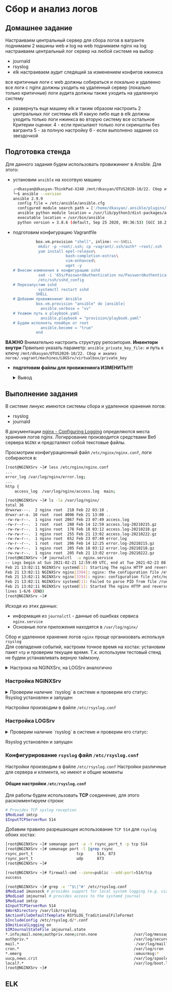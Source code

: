 # Сбор и анализ логов

## Домашнее задание

Настраиваем центральный сервер для сбора логов
в вагранте поднимаем 2 машины web и log 
на web поднимаем nginx
на log настраиваем центральный лог сервер на любой системе на выбор
- journald
- rsyslog
- elk
настраиваем аудит следящий за изменением конфигов нжинкса

все критичные логи с web должны собираться и локально и удаленно
все логи с nginx должны уходить на удаленный сервер (локально только критичные)
логи аудита должны также уходить на удаленную систему

* развернуть еще машину elk
и таким образом настроить 2 центральных лог системы elk И какую либо еще
в elk должны уходить только логи нжинкса
во вторую систему все остальное
Критерии оценки: 4 - если присылают только логи скриншоты без вагранта
5 - за полную настройку
6 - если выполнено задание со звездочкой

## Подготовка стенда

Для данного задания будем использовать провижининг в Ansible. Для этого:

- установим `ansible` на хосотвую машину

  ```bash
  ╭─dkasyan@dkasyan-ThinkPad-X240 /mnt/dkasyan/OTUS2020-10/22. Сбор и анализ логов ‹main*›
  ╰─$ ansible --version
  ansible 2.9.9
    config file = /etc/ansible/ansible.cfg
    configured module search path = ['/home/dkasyan/.ansible/plugins/modules', '/usr/share/ansible/plugins/modules']
    ansible python module location = /usr/lib/python3/dist-packages/ansible
    executable location = /usr/bin/ansible
    python version = 3.8.6 (default, Sep 25 2020, 09:36:53) [GCC 10.2.0]
  ```

- подготовим конфигурацию Vagrantfile

  ```bash
            box.vm.provision "shell", inline: <<-SHELL
             mkdir -p ~root/.ssh; cp ~vagrant/.ssh/auth* ~root/.ssh
             yum install epel-release\
                         bash-completion-extras\
                         vim-enhanced\
                         wget -y
  # Внесем изменения в конфигурацию sshd
             sed -i '65s/PasswordAuthentication no/PasswordAuthentication yes/g' \
             /etc/ssh/sshd_config
  # Перезапустим sshd
             systemctl restart sshd
            SHELL
  # Добавим провижениниг Ansible
            box.vm.provision "ansible" do |ansible|
              ansible.verbose = "vv"
  # Укажем путь к playbook.yaml
              ansible.playbook = "provision/playbook.yaml"
  # Будем исполнять плейбук от root
              ansible.become = "true"
            end
  ```

**ВАЖНО** 
Внимательно настроить структуру репозитория. **Инвентори внутри** Првильно указать параметр: `ansible_private_key_file:` и путь к ключу `/mnt/dkasyan/OTUS2020-10/22. Сбор и анализ логов/.vagrant/machines/LOGSrv/virtualbox/private_key`


- **подготовим файлы для провиженинга ИЗМЕНИТЬ!!!!**
  <details><summary> Вывод </summary>
  
  ```bash
  ╭─dkasyan@dkasyan-ThinkPad-X240 /mnt/dkasyan/OTUS2020-10/22. Сбор и анализ логов ‹main*›
  ╰─$ tree provision
  provision
  ├── ansible.cfg
  ├── inventory
  ├── logsrv
  ├── nginxsrv
  │   └── playbook.yaml
  └── playbook.yaml

  2 directories, 4 files
  ╭─dkasyan@dkasyan-ThinkPad-X240 /mnt/dkasyan/OTUS2020-10/22. Сбор и анализ логов ‹main*›
  ╰─$ cat provision/ansible.cfg
  [defaults]
  inventory = inventory
  remote_user = vagrant
  host_key_checking = False
  retry_files_enabled = False
  ╭─dkasyan@dkasyan-ThinkPad-X240 /mnt/dkasyan/OTUS2020-10/22. Сбор и анализ логов ‹main*›
  ╰─$ cat provision/inventory
  [NGINXSrv]
  NGINXSrv ansible_host=127.0.0.1 ansible_port=2222
  ansible_privite_key=../.vagrant/machines/NGINXSrv/virtualbox/private_key

  ╭─dkasyan@dkasyan-ThinkPad-X240 /mnt/dkasyan/OTUS2020-10/22. Сбор и анализ логов ‹main*›
  ╰─$ cat provision/playbook.yaml
  ---
  - name: NGINXSrv
    hosts: NGINXSrv
    become: true

    tasks:
      - name: Install nginx
        yum:
          name: nginx
          state: latest

        tags:
        - nginx_package
        - packages

      - name: Starting services
        ansible.builtin.systemd:
          name: nginx
          state: started

  #      notify:
  #      - restart nginx
  
  ```
  </details>

## Выполнение задания

В системе линукс имеются системы сбора и удаленное хранения логов:

- rsyslog
- journald

В документации [nginx - Configuring Logging](https://docs.nginx.com/nginx/admin-guide/monitoring/logging/) определяются места хранения логов nginx. Логиррование производится средствами Веб сервера `NGINX` и предсталяют собой текстовые файлы.

Просмотрим конфигурационный файл `/etc/nginx/nginx.conf`, логи собираются в:

```bash
[root@NGINXSrv ~]# less /etc/nginx/nginx.conf
...
error_log /var/log/nginx/error.log;
...
http {
    access_log  /var/log/nginx/access.log  main;
```

```bash
[root@NGINXSrv ~]# ls -la /var/log/nginx/
total 36
drwxrwx---.  2 nginx root  218 Feb 22 03:10 .
drwxr-xr-x. 10 root  root 4096 Feb 21 13:00 ..
-rw-rw-r--.  1 nginx root 2067 Feb 23 07:49 access.log
-rw-r--r--.  1 root  root  280 Feb 14 12:59 access.log-20210215.gz
-rw-rw-r--.  1 nginx root  178 Feb 18 03:12 access.log-20210218.gz
-rw-rw-r--.  1 nginx root  255 Feb 21 13:02 access.log-20210222.gz
-rw-rw-r--.  1 nginx root  652 Feb 23 07:49 error.log
-rw-r--r--.  1 root  root  206 Feb 14 12:25 error.log-20210215.gz
-rw-rw-r--.  1 nginx root  205 Feb 18 03:12 error.log-20210218.gz
-rw-rw-r--.  1 nginx root  205 Feb 21 13:02 error.log-20210222.gz
[root@NGINXSrv ~]# journalctl  -u nginx.service
-- Logs begin at Sun 2021-02-21 12:59:49 UTC, end at Tue 2021-02-23 08:01:01 UTC. --
Feb 21 13:02:11 NGINXSrv systemd[1]: Starting The nginx HTTP and reverse proxy server...
Feb 21 13:02:11 NGINXSrv nginx[3394]: nginx: the configuration file /etc/nginx/nginx.conf syntax is
Feb 21 13:02:11 NGINXSrv nginx[3394]: nginx: configuration file /etc/nginx/nginx.conf test is succes
Feb 21 13:02:11 NGINXSrv systemd[1]: Failed to parse PID from file /run/nginx.pid: Invalid argument
Feb 21 13:02:11 NGINXSrv systemd[1]: Started The nginx HTTP and reverse proxy server.
lines 1-6/6 (END)
[root@NGINXSrv ~]#
```

Исходя из этих данных:

- информация из `journalctl` - данные об ошибках сервиса `nginx.service`  
- Основные логи приложения находятся в `/var/log/nginx/`  

Сбор и удаленное хранение логов `nginx` проще организовать используя `rsyslog`  
Для совпадения событий, настроим точное время на хостах:
установим пакет `ntp` и проверим текущее время. Т.к. используем тестовый стенд не будем устанавливать верную таймзону.

<details>
<summary>Настрока на NGINXSrv, на LOGSrv аналогично</summary>

```bash
[root@NGINXSrv ~]# yum install ntp -y
Loaded plugins: fastestmirror
Loading mirror speeds from cached hostfile
 * base: mirror.axelname.ru
 * epel: fedora-epel.koyanet.lv
 * extras: mirror.axelname.ru
 * updates: mirror.axelname.ru
Resolving Dependencies
--> Running transaction check
---> Package ntp.x86_64 0:4.2.6p5-29.el7.centos.2 will be installed
--> Finished Dependency Resolution

Dependencies Resolved

==============================================================================================================================
 Package                Arch                      Version                                       Repository               Size
==============================================================================================================================
Installing:
 ntp                    x86_64                    4.2.6p5-29.el7.centos.2                       base                    549 k

Transaction Summary
==============================================================================================================================
Install  1 Package

Total download size: 549 k
Installed size: 1.4 M
Downloading packages:
ntp-4.2.6p5-29.el7.centos.2.x86_64.rpm                                                                 | 549 kB  00:00:01
Running transaction check
Running transaction test
Transaction test succeeded
Running transaction
  Installing : ntp-4.2.6p5-29.el7.centos.2.x86_64                                                                         1/1
  Verifying  : ntp-4.2.6p5-29.el7.centos.2.x86_64                                                                         1/1

Installed:
  ntp.x86_64 0:4.2.6p5-29.el7.centos.2

Complete!
[root@NGINXSrv ~]# ntptime
ntp_gettime() returns code 0 (OK)
  time e3f0bfc4.84c63ee4  Mon, Mar  8 2021 15:22:44.518, (.518650527),
  maximum error 28958 us, estimated error 218 us, TAI offset 0
ntp_adjtime() returns code 0 (OK)
  modes 0x0 (),
  offset 0.000 us, frequency 6.394 ppm, interval 1 s,
  maximum error 28958 us, estimated error 218 us,
  status 0x2000 (NANO),
  time constant 2, precision 0.001 us, tolerance 500 ppm,
[root@NGINXSrv ~]#
```
</details>

### Настройка NGINXSrv

<details>
<summary>Проверим наличие `rsyslog` в системе и проверим его статус:</summary>

```bash
[root@NGINXSrv ~]# systemctl | grep log
  rhel-dmesg.service                                                                       loaded active exited    Dump dmesg to /var/log/dmesg
  rsyslog.service                                                                          loaded active running   System Logging Service
  systemd-logind.service                                                                   loaded active running   Login Service
[root@NGINXSrv ~]# systemctl status rsyslog.service
● rsyslog.service - System Logging Service
   Loaded: loaded (/usr/lib/systemd/system/rsyslog.service; enabled; vendor preset: enabled)
   Active: active (running) since Mon 2021-03-08 09:42:33 UTC; 17min ago
     Docs: man:rsyslogd(8)
           http://www.rsyslog.com/doc/
 Main PID: 709 (rsyslogd)
   CGroup: /system.slice/rsyslog.service
           └─709 /usr/sbin/rsyslogd -n

Mar 08 09:42:33 NGINXSrv systemd[1]: Starting System Logging Service...
Mar 08 09:42:33 NGINXSrv rsyslogd[709]:  [origin software="rsyslogd" swVersion="8.24.0-52.el7" x-pid="709" x-info... start
Mar 08 09:42:33 NGINXSrv systemd[1]: Started System Logging Service.
Hint: Some lines were ellipsized, use -l to show in full.
[root@NGINXSrv ~]#
[root@NGINXSrv ~]# rsyslogd -v
rsyslogd 8.24.0-52.el7, compiled with:
        PLATFORM:                               x86_64-redhat-linux-gnu
        PLATFORM (lsb_release -d):
        FEATURE_REGEXP:                         Yes
        GSSAPI Kerberos 5 support:              Yes
        FEATURE_DEBUG (debug build, slow code): No
        32bit Atomic operations supported:      Yes
        64bit Atomic operations supported:      Yes
        memory allocator:                       system default
        Runtime Instrumentation (slow code):    No
        uuid support:                           Yes
        Number of Bits in RainerScript integers: 64

See http://www.rsyslog.com for more information.
[root@NGINXSrv ~]#
```
</details>
Rsyslog установлен и запущен

Настройки производим в файле `/etc/rsyslog.conf`

### Настройка LOGSrv

<details>
<summary>Проверим наличие `rsyslog` в системе и проверим его статус:</summary>

```bash
[root@LOGSrv ~]# systemctl | grep log
  rhel-dmesg.service                                                                       loaded active exited    Dump dmesg to /var/log/dmesg
  rsyslog.service                                                                          loaded active running   System Logging Service
  systemd-logind.service                                                                   loaded active running   Login Service
[root@LOGSrv ~]# systemctl status rsyslog.service
● rsyslog.service - System Logging Service
   Loaded: loaded (/usr/lib/systemd/system/rsyslog.service; enabled; vendor preset: enabled)
   Active: active (running) since Mon 2021-03-08 09:42:02 UTC; 29min ago
     Docs: man:rsyslogd(8)
           http://www.rsyslog.com/doc/
 Main PID: 705 (rsyslogd)
   CGroup: /system.slice/rsyslog.service
           └─705 /usr/sbin/rsyslogd -n

Mar 08 09:42:02 LOGSrv rsyslogd[705]:  [origin software="rsyslogd" swVersion="8.24.0-52.el7" x-pid="705" x-info="... start
Mar 08 09:42:02 LOGSrv systemd[1]: Started System Logging Service.
Mar 08 09:42:02 LOGSrv rsyslogd[705]: action 'ModLoad' treated as ':omusrmsg:ModLoad' - please use ':omusrmsg:Mod...2184 ]
Mar 08 09:42:02 LOGSrv rsyslogd[705]: error during parsing file /etc/rsyslog.conf, on or before line 9: warnings ...2207 ]
Mar 08 09:42:02 LOGSrv rsyslogd[705]: action 'imuxsock' treated as ':omusrmsg:imuxsock' - please use ':omusrmsg:i...2184 ]
Mar 08 09:42:02 LOGSrv rsyslogd[705]: error during parsing file /etc/rsyslog.conf, on or before line 9: warnings ...2207 ]
Mar 08 09:42:02 LOGSrv rsyslogd[705]: warning: ~ action is deprecated, consider using the 'stop' statement instea...2307 ]
Mar 08 09:42:02 LOGSrv rsyslogd[705]: invalid or yet-unknown config file command 'SystemLogSocketName' - have you...3003 ]
Mar 08 09:42:02 LOGSrv rsyslogd[705]: invalid or yet-unknown config file command 'OmitLocalLogging' - have you fo...3003 ]
Mar 08 09:42:02 LOGSrv rsyslogd[705]: error during config processing: STOP is followed by unreachable statements!...2207 ]
Hint: Some lines were ellipsized, use -l to show in full.
[root@LOGSrv ~]# rsyslogd -v
rsyslogd 8.24.0-52.el7, compiled with:
        PLATFORM:                               x86_64-redhat-linux-gnu
        PLATFORM (lsb_release -d):
        FEATURE_REGEXP:                         Yes
        GSSAPI Kerberos 5 support:              Yes
        FEATURE_DEBUG (debug build, slow code): No
        32bit Atomic operations supported:      Yes
        64bit Atomic operations supported:      Yes
        memory allocator:                       system default
        Runtime Instrumentation (slow code):    No
        uuid support:                           Yes
        Number of Bits in RainerScript integers: 64

See http://www.rsyslog.com for more information.
[root@LOGSrv ~]#
```
</details>

Rsyslog установлен и запущен

### Конфигурирование `rsyslog` файл `/etc/rsyslog.conf`

Настройки производим в файле `/etc/rsyslog.conf` Настройки различные для сервера и кллиента, но имеют и общие моменты

#### Общие настройки `/etc/rsyslog.conf`

Для работы будем использовать **TCP** соединение, для этого раскомментируем строки:

```bash
# Provides TCP syslog reception
$ModLoad imtcp
$InputTCPServerRun 514
```

Добавим правило разрешающее использование `TCP 514` для `rsyslog` обоих хостах:

```bash
[root@NGINXSrv ~]# semanage port -a -t rsync_port_t -p tcp 514
[root@NGINXSrv ~]# semanage port -l |grep rsync
rsync_port_t                   tcp      514, 873
rsync_port_t                   udp      873
[root@NGINXSrv ~]#
```

```bash
[root@NGINXSrv ~]# firewall-cmd --zone=public --add-port=514/tcp
success

```

```bash
[root@NGINXSrv ~]# grep -v '^$\|^#' /etc/rsyslog.conf
$ModLoad imuxsock # provides support for local system logging (e.g. via logger command)
$ModLoad imjournal # provides access to the systemd journal
$ModLoad imtcp
$InputTCPServerRun 514
$WorkDirectory /var/lib/rsyslog
$ActionFileDefaultTemplate RSYSLOG_TraditionalFileFormat
$IncludeConfig /etc/rsyslog.d/*.conf
$OmitLocalLogging on
$IMJournalStateFile imjournal.state
*.info;mail.none;authpriv.none;cron.none                /var/log/messages
authpriv.*                                              /var/log/secure
mail.*                                                  -/var/log/maillog
cron.*                                                  /var/log/cron
*.emerg                                                 :omusrmsg:*
uucp,news.crit                                          /var/log/spooler
local7.*                                                /var/log/boot.log
[root@NGINXSrv ~]#
```


## ELK